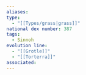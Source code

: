 ```yaml
---
aliases: 
type:
  - "[[Types/grass|grass]]"
national dex number: 387
tags:
  - Sinnoh
evolution line:
  - "[[Grotle]]"
  - "[[Torterra]]"
associated:
---
```

